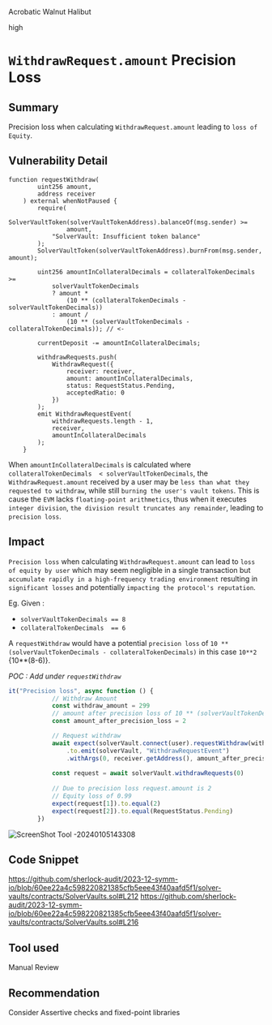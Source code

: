 Acrobatic Walnut Halibut

high

# `WithdrawRequest.amount` Precision Loss

## Summary
 Precision loss when calculating `WithdrawRequest.amount` leading to `loss of Equity`.
 
## Vulnerability Detail
```solidity
function requestWithdraw(
        uint256 amount,
        address receiver
    ) external whenNotPaused {
        require(
            SolverVaultToken(solverVaultTokenAddress).balanceOf(msg.sender) >=
                amount,
            "SolverVault: Insufficient token balance"
        );
        SolverVaultToken(solverVaultTokenAddress).burnFrom(msg.sender, amount);

        uint256 amountInCollateralDecimals = collateralTokenDecimals >=
            solverVaultTokenDecimals
            ? amount *
                (10 ** (collateralTokenDecimals - solverVaultTokenDecimals))
            : amount /
                (10 ** (solverVaultTokenDecimals - collateralTokenDecimals)); // <- 

        currentDeposit -= amountInCollateralDecimals;

        withdrawRequests.push(
            WithdrawRequest({
                receiver: receiver,
                amount: amountInCollateralDecimals,
                status: RequestStatus.Pending,
                acceptedRatio: 0
            })
        );
        emit WithdrawRequestEvent(
            withdrawRequests.length - 1,
            receiver,
            amountInCollateralDecimals
        );
    }
```
When `amountInCollateralDecimals` is calculated where `collateralTokenDecimals  < solverVaultTokenDecimals`, the `WithdrawRequest.amount`  received by a user may be `less than what they requested to withdraw`, while still `burning the
 user's vault tokens`. This is cause the `EVM` lacks `floating-point arithmetics`, thus when it executes `integer division`, `the division result truncates any remainder`, leading to `precision loss`.

## Impact
`Precision loss` when calculating `WithdrawRequest.amount` can lead to `loss of equity by user` which may seem negligible in a 
single transaction but `accumulate rapidly in a high-frequency trading environment` resulting in `significant losses` and potentially `impacting the protocol's reputation`.

Eg. Given :
- `solverVaultTokenDecimals == 8`
- `collateralTokenDecimals  == 6`

A `requestWithdraw`  would have a potential `precision loss` of `10 ** (solverVaultTokenDecimals - collateralTokenDecimals)` in this case `10**2` {10**(8-6)}.

_POC : Add under `requestWithdraw`_
```javascript
it("Precision loss", async function () {
            // Withdraw Amount
            const withdraw_amount = 299
            // amount after precision loss of 10 ** (solverVaultTokenDecimals - collateralTokenDecimals)
            const amount_after_precision_loss = 2

            // Request withdraw
            await expect(solverVault.connect(user).requestWithdraw(withdraw_amount, await receiver.getAddress()))
                .to.emit(solverVault, "WithdrawRequestEvent")
                .withArgs(0, receiver.getAddress(), amount_after_precision_loss)
            
            const request = await solverVault.withdrawRequests(0)
            
            // Due to precision loss request.amount is 2 
            // Equity loss of 0.99
            expect(request[1]).to.equal(2)
            expect(request[2]).to.equal(RequestStatus.Pending)
        })
```
![ScreenShot Tool -20240105143308](https://github.com/sherlock-audit/2023-12-symm-io-117l11/assets/113766971/19f13e7c-e42f-4f05-aa25-15b01a46b557)

## Code Snippet
https://github.com/sherlock-audit/2023-12-symm-io/blob/60ee22a4c598220821385cfb5eee43f40aafd5f1/solver-vaults/contracts/SolverVaults.sol#L212
https://github.com/sherlock-audit/2023-12-symm-io/blob/60ee22a4c598220821385cfb5eee43f40aafd5f1/solver-vaults/contracts/SolverVaults.sol#L216

## Tool used

Manual Review

## Recommendation
Consider Assertive checks and fixed-point libraries